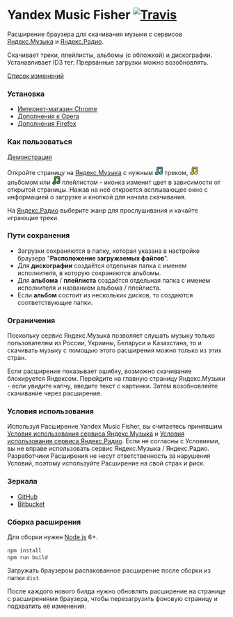 # Yandex Music Fisher [![Travis][build-badge]][build]

[build-badge]: https://img.shields.io/travis/egoroof/yandex-music-fisher.svg?style=flat-square
[build]: https://travis-ci.org/egoroof/yandex-music-fisher

Расширение браузера для скачивания музыки с сервисов [Яндекс.Музыка](https://music.yandex.ru/)
и [Яндекс.Радио](https://radio.yandex.ru/).

Скачивает треки, плейлисты, альбомы (с обложкой) и дискографии. Устанавливает ID3 тег.
Прерванные загрузки можно возобновлять.

[Список изменений](https://github.com/egoroof/yandex-music-fisher/releases)

### Установка

- [Интернет-магазин Chrome](https://chrome.google.com/webstore/detail/yandex-music-fisher/gkdpmbjlfgjbnleinnojgpgoljaokbni)
- [Дополнения к Opera](https://addons.opera.com/ru/extensions/details/yandex-music-fisher/)
- [Дополнения Firefox](https://addons.mozilla.org/ru/firefox/addon/yandex-music-fisher/)

### Как пользоваться

[Демонстрация](https://raw.githubusercontent.com/egoroof/yandex-music-fisher/master/readme_img/usage.gif)

Откройте страницу на [Яндекс.Музыка](https://music.yandex.ru/) с нужным ![blue](readme_img/blue.png) треком,
![yellow](readme_img/yellow.png) альбомом или ![green](readme_img/green.png) плейлистом - иконка изменит цвет в зависимости
от открытой страницы. Нажав на неё откроется всплывающее окно с информацией о загрузке и кнопкой для начала скачивания.

На [Яндекс.Радио](https://radio.yandex.ru/) выберите жанр для прослушивания и качайте играющие треки.

### Пути сохранения

- Загрузки сохраняются в папку, которая указана в настройке браузера "__Расположение загружаемых файлов__".
- Для __дискографии__ создаётся отдельная папка с именем исполнителя, в которую сохраняются альбомы.
- Для __альбома__ / __плейлиста__ создаётся отдельная папка с именем исполнителя и названием альбома / плейлиста.
- Если __альбом__ состоит из нескольких дисков, то создаются соответствующие папки.

### Ограничения

Поскольку сервис Яндекс.Музыка позволяет слушать музыку только пользователям из России, Украины, Беларуси и
Казахстана, то и скачивать музыку с помощью этого расширения можно только из этих стран.

Если расширение показывает ошибку, возможно скачивание блокируется Яндексом.
Перейдите на главную страницу Яндекс.Музыки - если увидите капчу, введите текст с картинки.
Затем возобновляйте скачивание через расширение.

### Условия использования

Используя Расширение Yandex Music Fisher, вы считаетесь принявшим
[Условия использования сервиса Яндекс.Музыка](https://yandex.ru/legal/music_termsofuse/) и
[Условия использования сервиса Яндекс.Радио](https://yandex.ru/legal/radio_termsofuse/).
Если не согласны с Условиями, вы не вправе использовать сервис Яндекс.Музыка / Яндекс.Радио.
Разработчики Расширения не несут ответственность за нарушения Условий, поэтому используйте Расширение на свой страх и риск.

### Зеркала

- [GitHub](https://github.com/egoroof/yandex-music-fisher)
- [Bitbucket](https://bitbucket.org/egoroof/yandex-music-fisher)

### Сборка расширения

Для сборки нужен [Node.js](https://nodejs.org/en/) 6+.

```
npm install
npm run build
```

Загружать браузером распакованное расширение после сборки из папки `dist`.

После каждого нового билда нужно обновлять расширение на странице с расширениями браузера,
чтобы перезагрузить фоновую страницу и подхватить её изменения.
